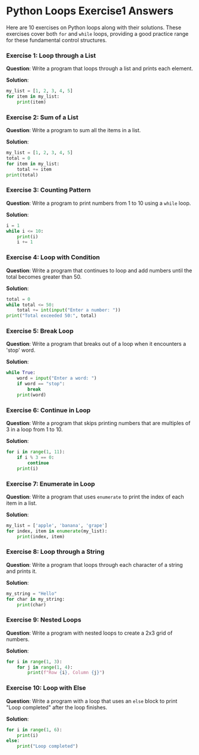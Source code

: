 # Python Loops Exercise1 Answers 

Here are 10 exercises on Python loops along with their solutions. 
These exercises cover both `for` and `while` loops, providing a good practice range for these fundamental control structures.

### Exercise 1: Loop through a List
**Question**: Write a program that loops through a list and prints each element.

**Solution**:
```python
my_list = [1, 2, 3, 4, 5]
for item in my_list:
    print(item)
```

### Exercise 2: Sum of a List
**Question**: Write a program to sum all the items in a list.

**Solution**:
```python
my_list = [1, 2, 3, 4, 5]
total = 0
for item in my_list:
    total += item
print(total)
```

### Exercise 3: Counting Pattern
**Question**: Write a program to print numbers from 1 to 10 using a `while` loop.

**Solution**:
```python
i = 1
while i <= 10:
    print(i)
    i += 1
```

### Exercise 4: Loop with Condition
**Question**: Write a program that continues to loop and add numbers until the total becomes greater than 50.

**Solution**:
```python
total = 0
while total <= 50:
    total += int(input("Enter a number: "))
print("Total exceeded 50:", total)
```

### Exercise 5: Break Loop
**Question**: Write a program that breaks out of a loop when it encounters a 'stop' word.

**Solution**:
```python
while True:
    word = input("Enter a word: ")
    if word == "stop":
        break
    print(word)
```

### Exercise 6: Continue in Loop
**Question**: Write a program that skips printing numbers that are multiples of 3 in a loop from 1 to 10.

**Solution**:
```python
for i in range(1, 11):
    if i % 3 == 0:
        continue
    print(i)
```

### Exercise 7: Enumerate in Loop
**Question**: Write a program that uses `enumerate` to print the index of each item in a list.

**Solution**:
```python
my_list = ['apple', 'banana', 'grape']
for index, item in enumerate(my_list):
    print(index, item)
```

### Exercise 8: Loop through a String
**Question**: Write a program that loops through each character of a string and prints it.

**Solution**:
```python
my_string = "Hello"
for char in my_string:
    print(char)
```

### Exercise 9: Nested Loops
**Question**: Write a program with nested loops to create a 2x3 grid of numbers.

**Solution**:
```python
for i in range(1, 3):
    for j in range(1, 4):
        print(f"Row {i}, Column {j}")
```

### Exercise 10: Loop with Else
**Question**: Write a program with a loop that uses an `else` block to print "Loop completed" after the loop finishes.

**Solution**:
```python
for i in range(1, 6):
    print(i)
else:
    print("Loop completed")
```


